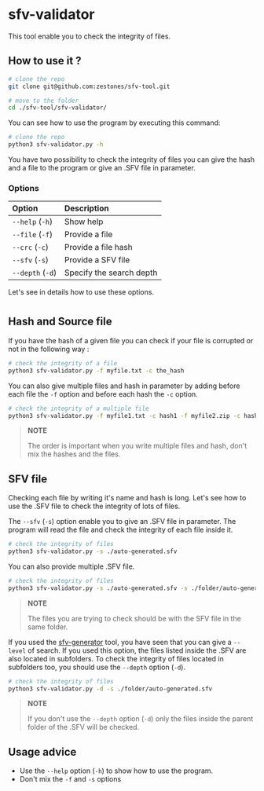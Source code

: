 # sfv-validator

This tool enable you to check the integrity of files.

## How to use it ?

```bash
# clone the repo
git clone git@github.com:zestones/sfv-tool.git

# move to the folder
cd ./sfv-tool/sfv-validator/
```

You can see how to use the program by executing this command:

```bash
# clone the repo
python3 sfv-validator.py -h
```

You have two possibility to check the integrity of files you can give the hash and a file to the program or give an .SFV file in parameter.

### **Options**

| Option | Description |
| :------------- | :------------- |
| ``--help`` (``-h``)  | Show help  |
| ``--file`` (``-f``)  |  Provide a file |
| ``--crc`` (``-c``)  |  Provide a file hash |
| ``--sfv`` (``-s``)  |  Provide a SFV file |
| ``--depth`` (``-d``)  |  Specify the search depth |

Let's see in details how to use these options.

#

## Hash and Source file

If you have the hash of a given file you can check if your file is corrupted or not in the following way : 

```bash
# check the integrity of a file
python3 sfv-validator.py -f myfile.txt -c the_hash
```

You can also give multiple files and hash in parameter by adding before each file the ``-f`` option and before each hash the ``-c`` option.

```bash
# check the integrity of a multiple file
python3 sfv-validator.py -f myfile1.txt -c hash1 -f myfile2.zip -c hash2
```

> **NOTE**
> 
> The order is important when you write multiple files and hash, don't mix the hashes and the files.

## SFV file

Checking each file by writing it's name and hash is long. Let's see how to use the .SFV file to check the integrity of lots of files.

The ``--sfv`` (``-s``) option enable you to give an .SFV file in parameter.
The program will read the file and check the integrity of each file inside it.

```bash
# check the integrity of files
python3 sfv-validator.py -s ./auto-generated.sfv
```

You can also provide multiple .SFV file.

```bash
# check the integrity of files
python3 sfv-validator.py -s ./auto-generated.sfv -s ./folder/auto-generated.sfv
```

> **NOTE**
> 
> The files you are trying to check should be with the SFV file in the same folder.

If you used the [sfv-generator](https://github.com/zestones/sfv-tool/tree/main/sfv-generator) tool, you have seen that you can give a ``--level`` of search.
If you used this option, the files listed inside the .SFV are also located in subfolders. To check the integrity of files located in subfolders too, you should use the ``--depth`` option (``-d``).

```bash
# check the integrity of files
python3 sfv-validator.py -d -s ./folder/auto-generated.sfv
```

> **NOTE**
> 
> If you don't use the ``--depth`` option (``-d``) only the files inside the parent folder of the .SFV will be checked.

## Usage advice
* Use the ``--help`` option (``-h``) to show how to use the program.
* Don't mix the ``-f`` and ``-s`` options